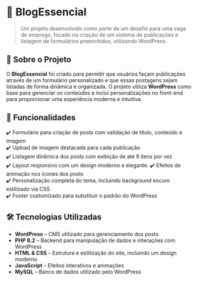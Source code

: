 # 📝 BlogEssencial

> Um projeto desenvolvido como parte de um desafio para uma vaga de emprego, focado na criação de um sistema de publicações e listagem de formulários preenchidos, utilizando WordPress.

## 📌 Sobre o Projeto

O **BlogEssencial** foi criado para permitir que usuários façam publicações através de um formulário personalizado e que essas postagens sejam listadas de forma dinâmica e organizada. O projeto utiliza **WordPress** como base para gerenciar os conteúdos e inclui personalizações no front-end para proporcionar uma experiência moderna e intuitiva.

## 🎯 Funcionalidades

✔️ Formulário para criação de posts com validação de título, conteúdo e imagem  
✔️ Upload de imagem destacada para cada publicação  
✔️ Listagem dinâmica dos posts com exibição de até 9 itens por vez  
✔️ Layout responsivo com um design moderno e elegante.
✔️ Efeitos de animação nos ícones dos posts  
✔️ Personalização completa do tema, incluindo background escuro estilizado via CSS  
✔️ Footer customizado para substituir o padrão do WordPress  

## 🛠️ Tecnologias Utilizadas

- **WordPress** – CMS utilizado para gerenciamento dos posts  
- **PHP 8.2** – Backend para manipulação de dados e interações com WordPress  
- **HTML & CSS** – Estrutura e estilização do site, incluindo um design moderno  
- **JavaScript** – Efeitos interativos e animações  
- **MySQL** – Banco de dados utilizado pelo WordPress  

